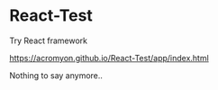 # React-Test
Try React framework

https://acromyon.github.io/React-Test/app/index.html

Nothing to say anymore..
